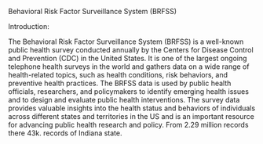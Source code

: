 Behavioral Risk Factor Surveillance System (BRFSS)

Introduction:

The Behavioral Risk Factor Surveillance System (BRFSS) is a well-known public health survey conducted annually by the Centers for Disease Control and Prevention (CDC) in the United States. It is one of the largest ongoing telephone health surveys in the world and gathers data on a wide range of health-related topics, such as health conditions, risk behaviors, and preventive health practices. The BRFSS data is used by public health officials, researchers, and policymakers to identify emerging health issues and to design and evaluate public health interventions. The survey data provides valuable insights into the health status and behaviors of individuals across different states and territories in the US and is an important resource for advancing public health research and policy. From 2.29 million records there 43k. records of Indiana state. 
